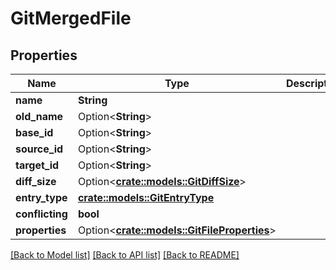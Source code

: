 # GitMergedFile

## Properties

Name | Type | Description | Notes
------------ | ------------- | ------------- | -------------
**name** | **String** |  | 
**old_name** | Option<**String**> |  | [optional]
**base_id** | Option<**String**> |  | [optional]
**source_id** | Option<**String**> |  | [optional]
**target_id** | Option<**String**> |  | [optional]
**diff_size** | Option<[**crate::models::GitDiffSize**](GitDiffSize.md)> |  | [optional]
**entry_type** | [**crate::models::GitEntryType**](GitEntryType.md) |  | 
**conflicting** | **bool** |  | 
**properties** | Option<[**crate::models::GitFileProperties**](GitFileProperties.md)> |  | [optional]

[[Back to Model list]](../README.md#documentation-for-models) [[Back to API list]](../README.md#documentation-for-api-endpoints) [[Back to README]](../README.md)


